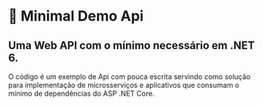 # &#x1f4aa; Minimal Demo Api

## Uma Web API com o mínimo necessário em .NET 6.

O código é um exemplo de Api com pouca escrita servindo como solução para implementação de microsserviços e aplicativos que consumam o mínimo de dependências do ASP .NET Core.
